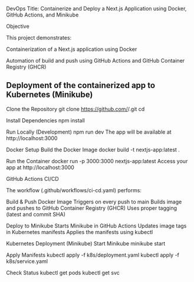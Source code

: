 DevOps
Title: Containerize and Deploy a Next.js Application using Docker, GitHub Actions, and Minikube

Objective

This project demonstrates:

Containerization of a Next.js application using Docker

Automation of build and push using GitHub Actions and GitHub Container Registry (GHCR)

Deployment of the containerized app to Kubernetes (Minikube)
------------------------------------------------------------------------------------------------------------
Clone the Repository
git clone https://github.com/<your-username>/<your-repo>.git
cd <your-repo>

Install Dependencies
npm install

Run Locally (Development)
npm run dev
The app will be available at http://localhost:3000

Docker Setup
Build the Docker Image
docker build -t nextjs-app:latest .

Run the Container
docker run -p 3000:3000 nextjs-app:latest
Access your app at http://localhost:3000

GitHub Actions CI/CD

The workflow (.github/workflows/ci-cd.yaml) performs:

Build & Push Docker Image
Triggers on every push to main
Builds image and pushes to GitHub Container Registry (GHCR)
Uses proper tagging (latest and commit SHA)

Deploy to Minikube
Starts Minikube in GitHub Actions
Updates image tags in Kubernetes manifests
Applies the manifests using kubectl

Kubernetes Deployment (Minikube)
Start Minikube
minikube start

Apply Manifests
kubectl apply -f k8s/deployment.yaml
kubectl apply -f k8s/service.yaml

Check Status
kubectl get pods
kubectl get svc
